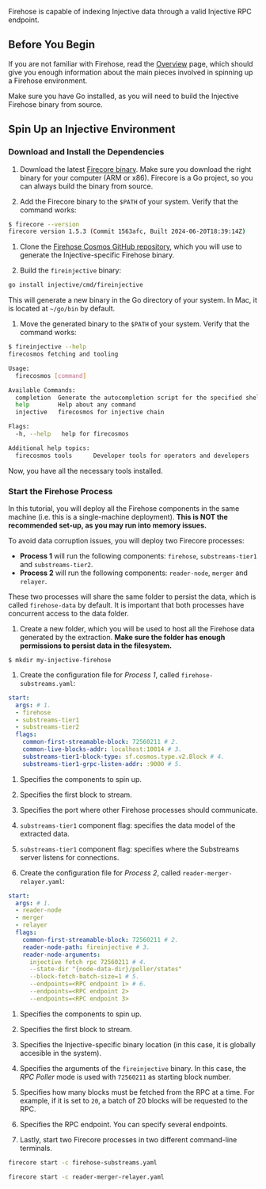 Firehose is capable of indexing Injective data through a valid Injective RPC endpoint.

## Before You Begin

If you are not familiar with Firehose, read the [Overview](../overview.md) page, which should give you enough information about the main pieces involved in spinning up a Firehose environment.

Make sure you have Go installed, as you will need to build the Injective Firehose binary from source.

## Spin Up an Injective Environment

### Download and Install the Dependencies

1. Download the latest [Firecore binary](https://github.com/streamingfast/firehose-core/releases).
Make sure you download the right binary for your computer (ARM or x86).
Firecore is a Go project, so you can always build the binary from source.

1. Add the Firecore binary to the `$PATH` of your system. Verify that the command works:

```bash
$ firecore --version
firecore version 1.5.3 (Commit 1563afc, Built 2024-06-20T18:39:14Z)
```

1. Clone the [Firehose Cosmos GitHub repository](https://github.com/streamingfast/firehose-cosmos), which you will use to generate the Injective-specific Firehose binary.

1. Build the `fireinjective` binary:

```bash
go install injective/cmd/fireinjective
```

This will generate a new binary in the Go directory of your system.
In Mac, it is located at `~/go/bin` by default.

1. Move the generated binary to the `$PATH` of your system. Verify that the command works:

```bash
$ fireinjective --help
firecosmos fetching and tooling

Usage:
  firecosmos [command]

Available Commands:
  completion  Generate the autocompletion script for the specified shell
  help        Help about any command
  injective   firecosmos for injective chain

Flags:
  -h, --help   help for firecosmos

Additional help topics:
  firecosmos tools      Developer tools for operators and developers
```

Now, you have all the necessary tools installed.

### Start the Firehose Process

In this tutorial, you will deploy all the Firehose components in the same machine (i.e. this is a single-machine deployment). **This is NOT the recommended set-up, as you may run into memory issues.**

To avoid data corruption issues, you will deploy two Firecore processes:
- **Process 1** will run the following components: `firehose`, `substreams-tier1` and `substreams-tier2`.
- **Process 2** will run the following components: `reader-node`, `merger` and `relayer`.

These two processes will share the same folder to persist the data, which is called `firehose-data` by default. It is important that both processes have concurrent access to the data folder.

1. Create a new folder, which you will be used to host all the Firehose data generated by the extraction.
**Make sure the folder has enough permissions to persist data in the filesystem.**

```
$ mkdir my-injective-firehose
```

1. Create the configuration file for _Process 1_, called `firehose-substreams.yaml`:

```yaml
start:
  args: # 1.
  - firehose
  - substreams-tier1
  - substreams-tier2
  flags:
    common-first-streamable-block: 72560211 # 2.
    common-live-blocks-addr: localhost:10014 # 3.
    substreams-tier1-block-type: sf.cosmos.type.v2.Block # 4.
    substreams-tier1-grpc-listen-addr: :9000 # 5.
```
1. Specifies the components to spin up.
2. Specifies the first block to stream.
3. Specifies the port where other Firehose processes should communicate.
4. `substreams-tier1` component flag: specifies the data model of the extracted data.
5. `substreams-tier1` component flag: specifies where the Substreams server listens for connections.

1. Create the configuration file for _Process 2_, called `reader-merger-relayer.yaml`:

```yaml
start:
  args: # 1.
  - reader-node
  - merger
  - relayer
  flags:
    common-first-streamable-block: 72560211 # 2.
    reader-node-path: fireinjective # 3.
    reader-node-arguments:
      injective fetch rpc 72560211 # 4.
      --state-dir "{node-data-dir}/poller/states"
      --block-fetch-batch-size=1 # 5.
      --endpoints=<RPC endpoint 1> # 6.
      --endpoints=<RPC endpoint 2>
      --endpoints=<RPC endpoint 3>
```
1. Specifies the components to spin up.
2. Specifies the first block to stream.
3. Specifies the Injective-specific binary location (in this case, it is globally accesible in the system).
4. Specifies the arguments of the `fireinjective` binary.
In this case, the _RPC Poller_ mode is used with `72560211` as starting block number.
5. Specifies how many blocks must be fetched from the RPC at a time. For example, if it is set to `20`, a batch of 20 blocks will be requested to the RPC.
6. Specifies the RPC endpoint. You can specify several endpoints.


1. Lastly, start two Firecore processes in two different command-line terminals.

```bash
firecore start -c firehose-substreams.yaml
```

```bash
firecore start -c reader-merger-relayer.yaml
```